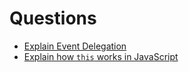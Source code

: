 # Questions

- [Explain Event Delegation](/JS%20Questions/event-delegation.md)
- [Explain how `this` works in JavaScript](/JS%20Questions/explain-how-this-works-in-js.md)
